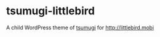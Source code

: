 # tsumugi-littlebird
A child WordPress theme of [tsumugi](https://github.com/littlebirdjp/tsumugi) for http://littlebird.mobi

